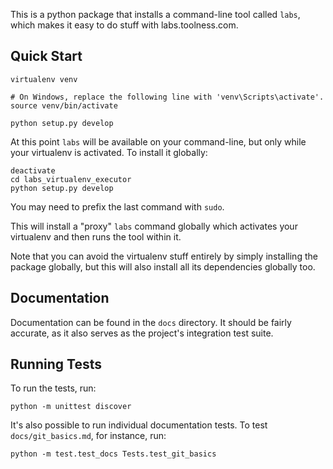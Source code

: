 This is a python package that installs a command-line tool called `labs`,
which makes it easy to do stuff with labs.toolness.com.

## Quick Start

```
virtualenv venv

# On Windows, replace the following line with 'venv\Scripts\activate'.
source venv/bin/activate

python setup.py develop
```

At this point `labs` will be available on your command-line, but only
while your virtualenv is activated. To install it globally:

```
deactivate
cd labs_virtualenv_executor
python setup.py develop
```

You may need to prefix the last command with `sudo`.

This will install a "proxy" `labs` command globally which activates
your virtualenv and then runs the tool within it.

Note that you can avoid the virtualenv stuff entirely by simply
installing the package globally, but this will also install all its
dependencies globally too.

## Documentation

Documentation can be found in the `docs` directory. It should be fairly
accurate, as it also serves as the project's integration test suite.

## Running Tests

To run the tests, run:

```
python -m unittest discover
```

It's also possible to run individual documentation tests. To test
`docs/git_basics.md`, for instance, run:

```
python -m test.test_docs Tests.test_git_basics
```
